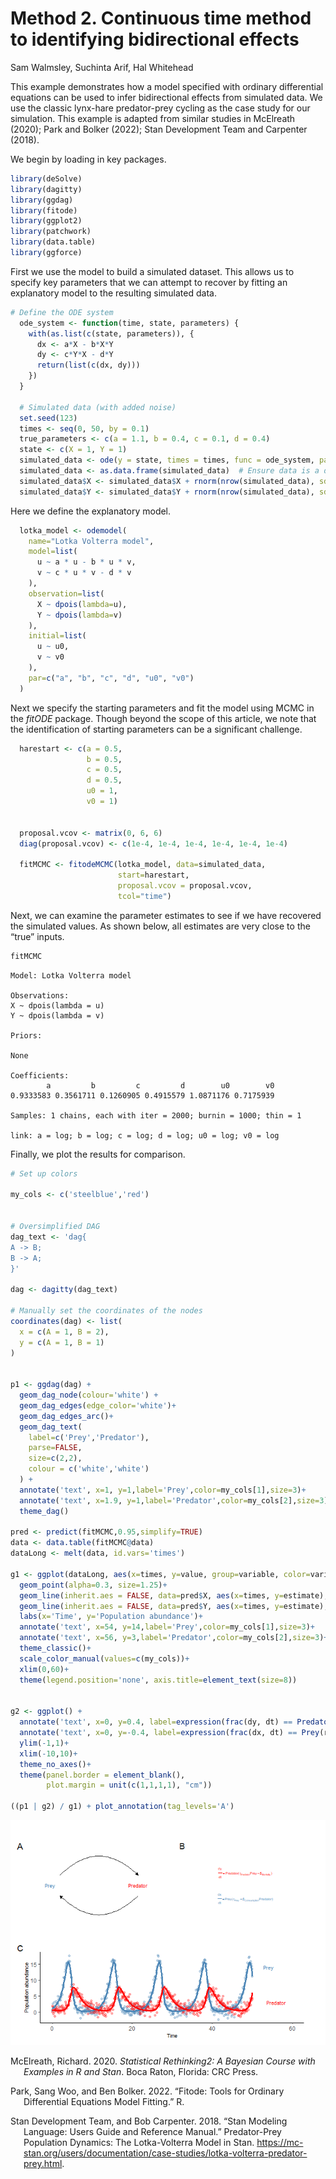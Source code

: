 # Method 2. Continuous time method to identifying bidirectional effects
Sam Walmsley, Suchinta Arif, Hal Whitehead

This example demonstrates how a model specified with ordinary
differential equations can be used to infer bidirectional effects from
simulated data. We use the classic lynx-hare predator-prey cycling as
the case study for our simulation. This example is adapted from similar
studies in McElreath (2020); Park and Bolker (2022); Stan Development
Team and Carpenter (2018).

We begin by loading in key packages.

``` r
library(deSolve)
library(dagitty)
library(ggdag)
library(fitode)
library(ggplot2)
library(patchwork)
library(data.table)
library(ggforce)
```

First we use the model to build a simulated dataset. This allows us to
specify key parameters that we can attempt to recover by fitting an
explanatory model to the resulting simulated data.

``` r
# Define the ODE system
  ode_system <- function(time, state, parameters) {
    with(as.list(c(state, parameters)), {
      dx <- a*X - b*X*Y
      dy <- c*Y*X - d*Y
      return(list(c(dx, dy)))
    })
  }
  
  # Simulated data (with added noise)
  set.seed(123)
  times <- seq(0, 50, by = 0.1)
  true_parameters <- c(a = 1.1, b = 0.4, c = 0.1, d = 0.4)
  state <- c(X = 1, Y = 1)
  simulated_data <- ode(y = state, times = times, func = ode_system, parms = true_parameters)
  simulated_data <- as.data.frame(simulated_data)  # Ensure data is a data.frame
  simulated_data$X <- simulated_data$X + rnorm(nrow(simulated_data), sd = 1)
  simulated_data$Y <- simulated_data$Y + rnorm(nrow(simulated_data), sd = 1)
```

Here we define the explanatory model.

``` r
  lotka_model <- odemodel(
    name="Lotka Volterra model",
    model=list(
      u ~ a * u - b * u * v,
      v ~ c * u * v - d * v
    ),
    observation=list(
      X ~ dpois(lambda=u),
      Y ~ dpois(lambda=v)
    ),
    initial=list(
      u ~ u0,
      v ~ v0
    ),
    par=c("a", "b", "c", "d", "u0", "v0")
  )
```

Next we specify the starting parameters and fit the model using MCMC in
the *fitODE* package. Though beyond the scope of this article, we note
that the identification of starting parameters can be a significant
challenge.

``` r
  harestart <- c(a = 0.5,
                 b = 0.5,
                 c = 0.5,
                 d = 0.5,
                 u0 = 1,
                 v0 = 1)
  

  proposal.vcov <- matrix(0, 6, 6)
  diag(proposal.vcov) <- c(1e-4, 1e-4, 1e-4, 1e-4, 1e-4, 1e-4)

  fitMCMC <- fitodeMCMC(lotka_model, data=simulated_data,
                        start=harestart,
                        proposal.vcov = proposal.vcov,
                        tcol="time")
```

Next, we can examine the parameter estimates to see if we have recovered
the simulated values. As shown below, all estimates are very close to
the “true” inputs.

``` r
fitMCMC
```

    Model: Lotka Volterra model 

    Observations:
    X ~ dpois(lambda = u) 
    Y ~ dpois(lambda = v) 

    Priors:

    None

    Coefficients:
            a         b         c         d        u0        v0 
    0.9333583 0.3561711 0.1260905 0.4915579 1.0871176 0.7175939 

    Samples: 1 chains, each with iter = 2000; burnin = 1000; thin = 1

    link: a = log; b = log; c = log; d = log; u0 = log; v0 = log

Finally, we plot the results for comparison.

``` r
# Set up colors

my_cols <- c('steelblue','red')
  

# Oversimplified DAG
dag_text <- 'dag{
A -> B;
B -> A;
}'
  
dag <- dagitty(dag_text)

# Manually set the coordinates of the nodes
coordinates(dag) <- list(
  x = c(A = 1, B = 2),
  y = c(A = 1, B = 1)
)

  
p1 <- ggdag(dag) +
  geom_dag_node(colour='white') +
  geom_dag_edges(edge_color='white')+
  geom_dag_edges_arc()+
  geom_dag_text(
    label=c('Prey','Predator'),
    parse=FALSE,
    size=c(2,2),
    colour = c('white','white')
  ) +
  annotate('text', x=1, y=1,label='Prey',color=my_cols[1],size=3)+
  annotate('text', x=1.9, y=1,label='Predator',color=my_cols[2],size=3)+
  theme_dag()
  
pred <- predict(fitMCMC,0.95,simplify=TRUE)
data <- data.table(fitMCMC@data)
dataLong <- melt(data, id.vars='times')
    
g1 <- ggplot(dataLong, aes(x=times, y=value, group=variable, color=variable))+
  geom_point(alpha=0.3, size=1.25)+
  geom_line(inherit.aes = FALSE, data=pred$X, aes(x=times, y=estimate), alpha=1, linewidth=1.1, color=my_cols[1])+
  geom_line(inherit.aes = FALSE, data=pred$Y, aes(x=times, y=estimate), alpha=1, linewidth=1.1, color=my_cols[2])+
  labs(x='Time', y='Population abundance')+
  annotate('text', x=54, y=14,label='Prey',color=my_cols[1],size=3)+
  annotate('text', x=56, y=3,label='Predator',color=my_cols[2],size=3)+
  theme_classic()+
  scale_color_manual(values=c(my_cols))+
  xlim(0,60)+
  theme(legend.position='none', axis.title=element_text(size=8))

  
g2 <- ggplot() +
  annotate('text', x=0, y=0.4, label=expression(frac(dy, dt) == Predator(r[Predator]*Prey - beta[Mortality])),size=1.75, col=my_cols[2])+
  annotate('text', x=0, y=-0.4, label=expression(frac(dx, dt) == Prey(r[Prey] - beta[Consumption]*Predator)), size=1.75, col=my_cols[1])+
  ylim(-1,1)+
  xlim(-10,10)+
  theme_no_axes()+ 
  theme(panel.border = element_blank(),
        plot.margin = unit(c(1,1,1,1), "cm"))
  
((p1 | g2) / g1) + plot_annotation(tag_levels='A')
```

![](Vignette-ODEs_github_files/figure-commonmark/unnamed-chunk-7-1.png)

<div id="refs" class="references csl-bib-body hanging-indent">

<div id="ref-mcelreathStatisticalRethinking2Bayesian2020"
class="csl-entry">

McElreath, Richard. 2020. *Statistical Rethinking2: A Bayesian Course
with Examples in R and Stan*. Boca Raton, Florida: CRC Press.

</div>

<div id="ref-parkFitodeToolsOrdinary2022" class="csl-entry">

Park, Sang Woo, and Ben Bolker. 2022. “Fitode: Tools for Ordinary
Differential Equations Model Fitting.” R.

</div>

<div id="ref-standevelopmentteamStanModelingLanguage2018"
class="csl-entry">

Stan Development Team, and Bob Carpenter. 2018. “Stan Modeling Language:
Users Guide and Reference Manual.” Predator-Prey Population Dynamics:
The Lotka-Volterra Model in Stan.
<https://mc-stan.org/users/documentation/case-studies/lotka-volterra-predator-prey.html>.

</div>

</div>
